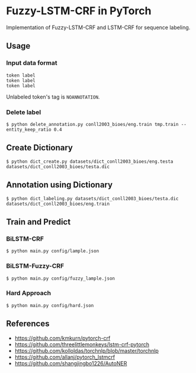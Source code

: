# Fuzzy-LSTM-CRF in PyTorch

Implementation of Fuzzy-LSTM-CRF and LSTM-CRF for sequence labeling.

## Usage

### Input data format

```
token label
token label
token label
```

Unlabeled token's tag is `NOANNOTATION`.

### Delete label

```
$ python delete_annotation.py conll2003_bioes/eng.train tmp.train --entity_keep_ratio 0.4
```

## Create Dictionary

```
$ python dict_create.py datasets/dict_conll2003_bioes/eng.testa datasets/dict_conll2003_bioes/testa.dic
```

## Annotation using Dictionary

```
$ python dict_labeling.py datasets/dict_conll2003_bioes/testa.dic datasets/dict_conll2003_bioes/eng.train
```

## Train and Predict

### BiLSTM-CRF

```
$ python main.py config/lample.json
```

### BiLSTM-Fuzzy-CRF


```
$ python main.py config/fuzzy_lample.json
```

### Hard Approach

```
$ python main.py config/hard.json
```

## References

- https://github.com/kmkurn/pytorch-crf
- https://github.com/threelittlemonkeys/lstm-crf-pytorch
- https://github.com/kolloldas/torchnlp/blob/master/torchnlp
- https://github.com/allanj/pytorch_lstmcrf
- https://github.com/shangjingbo1226/AutoNER

